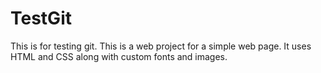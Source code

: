 # TestGit
This is for testing git.
This is a web project for a simple web page.
It uses HTML and CSS along with custom fonts and images.
